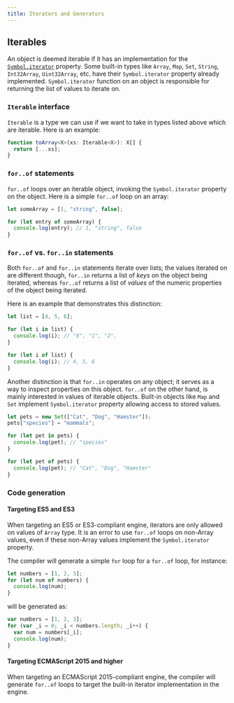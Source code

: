 ```yaml
---
title: Iterators and Generators
---
```


## Iterables

An object is deemed iterable if it has an implementation for the [`Symbol.iterator`](symbols.html#symboliterator) property.
Some built-in types like `Array`, `Map`, `Set`, `String`, `Int32Array`, `Uint32Array`, etc. have their `Symbol.iterator` property already implemented.
`Symbol.iterator` function on an object is responsible for returning the list of values to iterate on.

### `Iterable` interface

`Iterable` is a type we can use if we want to take in types listed above which are iterable. Here is an example:

```ts
function toArray<X>(xs: Iterable<X>): X[] {
  return [...xs];
}
```

### `for..of` statements

`for..of` loops over an iterable object, invoking the `Symbol.iterator` property on the object.
Here is a simple `for..of` loop on an array:

```ts
let someArray = [1, "string", false];

for (let entry of someArray) {
  console.log(entry); // 1, "string", false
}
```

### `for..of` vs. `for..in` statements

Both `for..of` and `for..in` statements iterate over lists; the values iterated on are different though, `for..in` returns a list of _keys_ on the object being iterated, whereas `for..of` returns a list of _values_ of the numeric properties of the object being iterated.

Here is an example that demonstrates this distinction:

```ts
let list = [4, 5, 6];

for (let i in list) {
  console.log(i); // "0", "1", "2",
}

for (let i of list) {
  console.log(i); // 4, 5, 6
}
```

Another distinction is that `for..in` operates on any object; it serves as a way to inspect properties on this object.
`for..of` on the other hand, is mainly interested in values of iterable objects. Built-in objects like `Map` and `Set` implement `Symbol.iterator` property allowing access to stored values.

```ts
let pets = new Set(["Cat", "Dog", "Hamster"]);
pets["species"] = "mammals";

for (let pet in pets) {
  console.log(pet); // "species"
}

for (let pet of pets) {
  console.log(pet); // "Cat", "Dog", "Hamster"
}
```

### Code generation

#### Targeting ES5 and ES3

When targeting an ES5 or ES3-compliant engine, iterators are only allowed on values of `Array` type.
It is an error to use `for..of` loops on non-Array values, even if these non-Array values implement the `Symbol.iterator` property.

The compiler will generate a simple `for` loop for a `for..of` loop, for instance:

```ts
let numbers = [1, 2, 3];
for (let num of numbers) {
  console.log(num);
}
```

will be generated as:

```js
var numbers = [1, 2, 3];
for (var _i = 0; _i < numbers.length; _i++) {
  var num = numbers[_i];
  console.log(num);
}
```

#### Targeting ECMAScript 2015 and higher

When targeting an ECMAScript 2015-compliant engine, the compiler will generate `for..of` loops to target the built-in iterator implementation in the engine.

